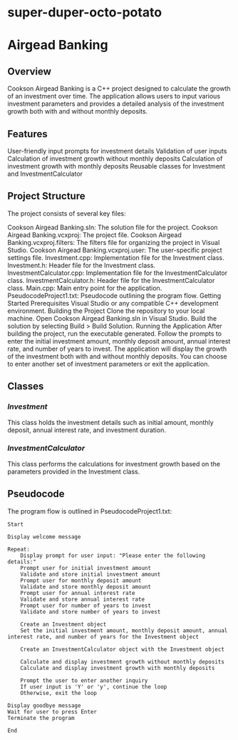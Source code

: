 # super-duper-octo-potato
# Airgead Banking

## **Overview**

Cookson Airgead Banking is a C++ project designed to calculate the growth of an investment over time. The application allows users to input various investment parameters and provides a detailed analysis of the investment growth both with and without monthly deposits.

## **Features**

User-friendly input prompts for investment details
Validation of user inputs
Calculation of investment growth without monthly deposits
Calculation of investment growth with monthly deposits
Reusable classes for Investment and InvestmentCalculator

## **Project Structure**

The project consists of several key files:

Cookson Airgead Banking.sln: The solution file for the project.
Cookson Airgead Banking.vcxproj: The project file.
Cookson Airgead Banking.vcxproj.filters: The filters file for organizing the project in Visual Studio.
Cookson Airgead Banking.vcxproj.user: The user-specific project settings file.
Investment.cpp: Implementation file for the Investment class.
Investment.h: Header file for the Investment class.
InvestmentCalculator.cpp: Implementation file for the InvestmentCalculator class.
InvestmentCalculator.h: Header file for the InvestmentCalculator class.
Main.cpp: Main entry point for the application.
PseudocodeProject1.txt: Pseudocode outlining the program flow.
Getting Started
Prerequisites
Visual Studio or any compatible C++ development environment.
Building the Project
Clone the repository to your local machine.
Open Cookson Airgead Banking.sln in Visual Studio.
Build the solution by selecting Build > Build Solution.
Running the Application
After building the project, run the executable generated.
Follow the prompts to enter the initial investment amount, monthly deposit amount, annual interest rate, and number of years to invest.
The application will display the growth of the investment both with and without monthly deposits.
You can choose to enter another set of investment parameters or exit the application.

## **Classes**

### *Investment*

This class holds the investment details such as initial amount, monthly deposit, annual interest rate, and investment duration.

### *InvestmentCalculator*

This class performs the calculations for investment growth based on the parameters provided in the Investment class.

## **Pseudocode**

The program flow is outlined in PseudocodeProject1.txt:
```
Start

Display welcome message

Repeat:
    Display prompt for user input: "Please enter the following details:"
    Prompt user for initial investment amount
    Validate and store initial investment amount
    Prompt user for monthly deposit amount
    Validate and store monthly deposit amount
    Prompt user for annual interest rate
    Validate and store annual interest rate
    Prompt user for number of years to invest
    Validate and store number of years to invest

    Create an Investment object
    Set the initial investment amount, monthly deposit amount, annual interest rate, and number of years for the Investment object

    Create an InvestmentCalculator object with the Investment object

    Calculate and display investment growth without monthly deposits
    Calculate and display investment growth with monthly deposits

    Prompt the user to enter another inquiry
    If user input is 'Y' or 'y', continue the loop
    Otherwise, exit the loop

Display goodbye message
Wait for user to press Enter
Terminate the program

End
```
